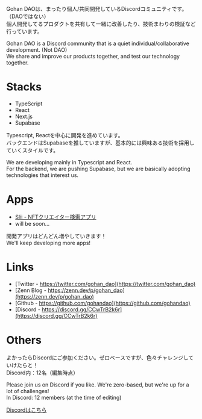 Gohan DAOは、まったり個人/共同開発しているDiscordコミュニティです。（DAOではない）  
個人開発してるプロダクトを共有して一緒に改善したり、技術まわりの検証など行っています。

Gohan DAO is a Discord community that is a quiet individual/collaborative development. (Not DAO)  
We share and improve our products together, and test our technology together.

# Stacks
- TypeScript
- React
- Next.js
- Supabase

Typescript, Reactを中心に開発を進めています。  
バックエンドはSupabaseを推していますが、基本的には興味ある技術を採用していくスタイルです。

We are developing mainly in Typescript and React.  
For the backend, we are pushing Supabase, but we are basically adopting technologies that interest us.

# Apps
- [Slii - NFTクリエイター検索アプリ](https://slii.xyz)
- will be soon...

開発アプリはどんどん増やしていきます！  
We'll keep developing more apps!

# Links
- [Twitter - https://twitter.com/gohan_dao](https://twitter.com/gohan_dao)
- [Zenn Blog - https://zenn.dev/p/gohan_dao](https://zenn.dev/p/gohan_dao)
- [Github - https://github.com/gohandao](https://github.com/gohandao)
- [Discord - https://discord.gg/CCwTrB2k6r](https://discord.gg/CCwTrB2k6r)

# Others
よかったらDiscordにご参加ください。ゼロベースですが、色々チャレンジしていけたらと！  
Discord内：12名（編集時点）

Please join us on Discord if you like. We're zero-based, but we're up for a lot of challenges!  
In Discord: 12 members (at the time of editing)

[Discordはこちら](https://discord.gg/CCwTrB2k6r)
